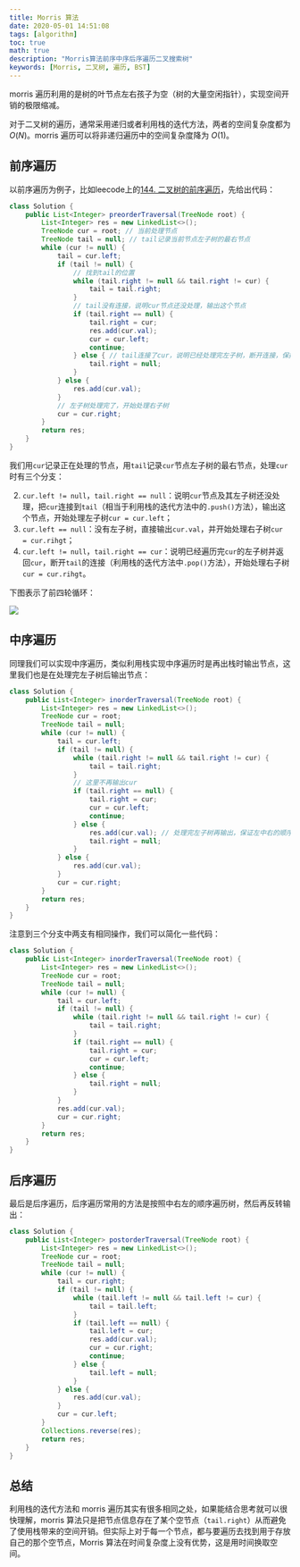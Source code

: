 ```yaml
---
title: Morris 算法
date: 2020-05-01 14:51:08
tags: [algorithm]
toc: true
math: true
description: "Morris算法前序中序后序遍历二叉搜索树"
keywords: [Morris, 二叉树, 遍历, BST]
---
```


morris 遍历利用的是树的叶节点左右孩子为空（树的大量空闲指针），实现空间开销的极限缩减。

<!--more-->

对于二叉树的遍历，通常采用递归或者利用栈的迭代方法，两者的空间复杂度都为 $O\left ( N \right )$。morris 遍历可以将非递归遍历中的空间复杂度降为 $O\left ( 1 \right )$。

## 前序遍历

以前序遍历为例子，比如leecode上的[144. 二叉树的前序遍历](https://leetcode-cn.com/problems/binary-tree-preorder-traversal/)，先给出代码：

```java
class Solution {
    public List<Integer> preorderTraversal(TreeNode root) {
        List<Integer> res = new LinkedList<>();
        TreeNode cur = root; // 当前处理节点
        TreeNode tail = null; // tail记录当前节点左子树的最右节点
        while (cur != null) {
            tail = cur.left;
            if (tail != null) {
                // 找到tail的位置
                while (tail.right != null && tail.right != cur) {
                    tail = tail.right;
                }
                // tail没有连接，说明cur节点还没处理，输出这个节点
                if (tail.right == null) {
                    tail.right = cur;
                    res.add(cur.val);
                    cur = cur.left;
                    continue;
                } else { // tail连接了cur，说明已经处理完左子树，断开连接，保持树的原型
                    tail.right = null;
                }
            } else {
                res.add(cur.val);
            }
            // 左子树处理完了，开始处理右子树
            cur = cur.right;
        }
        return res;
    }
}
```

我们用`cur`记录正在处理的节点，用`tail`记录`cur`节点左子树的最右节点，处理`cur`时有三个分支：

2. `cur.left != null`，`tail.right == null`：说明`cur`节点及其左子树还没处理，把`cur`连接到`tail`（相当于利用栈的迭代方法中的`.push()`方法），输出这个节点，开始处理左子树`cur = cur.left`；
2. `cur.left == null`：没有左子树，直接输出`cur.val`，并开始处理右子树`cur = cur.rihgt`；
3. `cur.left != null`，`tail.right == cur`：说明已经遍历完`cur`的左子树并返回`cur`，断开`tail`的连接（利用栈的迭代方法中`.pop()`方法），开始处理右子树`cur = cur.rihgt`。

下图表示了前四轮循环：

![](https://qttblog.oss-cn-hangzhou.aliyuncs.com/after3.26/20200501152328.jpg)

## 中序遍历

同理我们可以实现中序遍历，类似利用栈实现中序遍历时是再出栈时输出节点，这里我们也是在处理完左子树后输出节点：

```java
class Solution {
    public List<Integer> inorderTraversal(TreeNode root) {
        List<Integer> res = new LinkedList<>();
        TreeNode cur = root;
        TreeNode tail = null;
        while (cur != null) {
            tail = cur.left;
            if (tail != null) {
                while (tail.right != null && tail.right != cur) {
                    tail = tail.right;
                }
                // 这里不再输出cur
                if (tail.right == null) {
                    tail.right = cur;
                    cur = cur.left;
                    continue;
                } else {
                    res.add(cur.val); // 处理完左子树再输出，保证左中右的顺序
                    tail.right = null;
                }
            } else {
                res.add(cur.val);
            }
            cur = cur.right;
        }
        return res;
    }
}
```

注意到三个分支中两支有相同操作，我们可以简化一些代码：

```java
class Solution {
    public List<Integer> inorderTraversal(TreeNode root) {
        List<Integer> res = new LinkedList<>();
        TreeNode cur = root;
        TreeNode tail = null;
        while (cur != null) {
            tail = cur.left;
            if (tail != null) {
                while (tail.right != null && tail.right != cur) {
                    tail = tail.right;
                }
                if (tail.right == null) {
                    tail.right = cur;
                    cur = cur.left;
                    continue;
                } else {
                    tail.right = null;
                }
            }
            res.add(cur.val);
            cur = cur.right;
        }
        return res;
    }
}
```

## 后序遍历

最后是后序遍历，后序遍历常用的方法是按照中右左的顺序遍历树，然后再反转输出：

```java
class Solution {
    public List<Integer> postorderTraversal(TreeNode root) {
        List<Integer> res = new LinkedList<>();
        TreeNode cur = root;
        TreeNode tail = null;
        while (cur != null) {
            tail = cur.right;
            if (tail != null) {
                while (tail.left != null && tail.left != cur) {
                    tail = tail.left;
                }
                if (tail.left == null) {
                    tail.left = cur;
                    res.add(cur.val);
                    cur = cur.right;
                    continue;
                } else {
                    tail.left = null;
                }
            } else {
                res.add(cur.val);
            }
            cur = cur.left;
        }
        Collections.reverse(res);
        return res; 
    }
}
```

## 总结

利用栈的迭代方法和 morris 遍历其实有很多相同之处，如果能结合思考就可以很快理解，morris 算法只是把节点信息存在了某个空节点（`tail.right`）从而避免了使用栈带来的空间开销。但实际上对于每一个节点，都与要遍历去找到用于存放自己的那个空节点，Morris 算法在时间复杂度上没有优势，这是用时间换取空间。